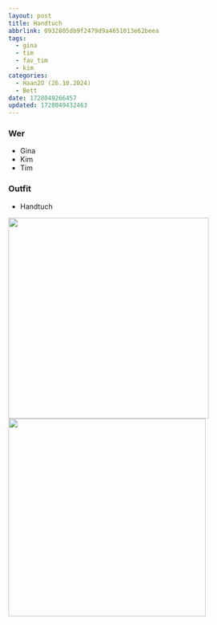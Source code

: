 ```yaml
---
layout: post
title: Handtuch
abbrlink: 0932805db9f2479d9a4651013e62beea
tags:
  - gina
  - tim
  - fav_tim
  - kim
categories:
  - Haan2O (26.10.2024)
  - Bett
date: 1728049266457
updated: 1728049432463
---
```


### Wer

- Gina
- Kim
- Tim

### Outfit

- Handtuch

<img src=":/2a93425cf54741499a55e850f27455f6" width="400"/>
<img src=":/cefc73611ce64c4e9d3bcca0a7b71a11" width="394"/>
